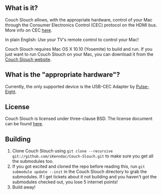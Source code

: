 ## What is it? ##

Couch Slouch allows, with the appropriate hardware, control of your Mac through the Consumer Electronics Control (CEC) protocol on the HDMI bus. More info on CEC [here](http://en.wikipedia.org/wiki/Consumer_Electronics_Control#CEC).

In plain English: Use your TV's remote control to control your Mac!

Couch Slouch requires Mac OS X 10.10 (Yosemite) to build and run. If you just want to run Couch Slouch on your Mac, you can download it from the [Couch Slouch website](http://www.couch-slouch.com/).

## What is the "appropriate hardware"?

Currently, the only supported device is the USB-CEC Adapter by [Pulse-Eight](http://www.pulse-eight.com/store/).

## License ##

Couch Slouch is licensed under three-clause BSD. The license document can be found [here](https://github.com/iKenndac/Couch-Slouch/blob/master/LICENSE.markdown).

## Building ##

1. Clone Couch Slouch using `git clone --recursive git://github.com/iKenndac/Couch-Slouch.git` to make sure you get all the submodules too.
2. If you got excited and cloned the repo before reading this, run `git submodule update --init` in the Couch Slouch directory to grab the submodules. If I get tickets about it not building and you haven't got the submodules checked out, you lose 5 internet points!
3. Build away!
